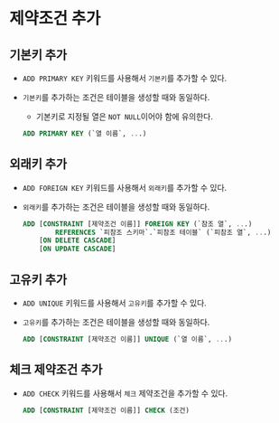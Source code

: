 # 제약조건 추가

## 기본키 추가

- `ADD PRIMARY KEY` 키워드를 사용해서 `기본키`를 추가할 수 있다.
- `기본키`를 추가하는 조건은 테이블을 생성할 때와 동일하다.
  - 기본키로 지정될 열은 `NOT NULL`이어야 함에 유의한다.

  ```sql
  ADD PRIMARY KEY (`열 이름`, ...)
  ```

## 외래키 추가

- `ADD FOREIGN KEY` 키워드를 사용해서 `외래키`를 추가할 수 있다.
- `외래키`를 추가하는 조건은 테이블을 생성할 때와 동일하다.

  ```sql
  ADD [CONSTRAINT [제약조건 이름]] FOREIGN KEY (`참조 열`, ...)
          REFERENCES `피참조 스키마`.`피참조 테이블` (`피참조 열`, ...)
      [ON DELETE CASCADE]
      [ON UPDATE CASCADE]
  ```

## 고유키 추가

- `ADD UNIQUE` 키워드를 사용해서 `고유키`를 추가할 수 있다.
- `고유키`를 추가하는 조건은 테이블을 생성할 때와 동일하다.

  ```sql
  ADD [CONSTRAINT [제약조건 이름]] UNIQUE (`열 이름`, ...)
  ```

## 체크 제약조건 추가

- `ADD CHECK` 키워드를 사용해서 `체크` 제약조건을 추가할 수 있다.

  ```sql
  ADD [CONSTRAINT [제약조건 이름]] CHECK (조건)
  ```
